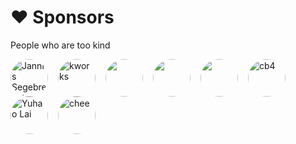 

# ❤️ Sponsors

People who are too kind

<!-- sponsors --><a href="https://github.com/queitsch"><img src="https://github.com/queitsch.png" style="border-radius: 50%; margin-right: 1rem" width="60px" alt="Jannis Segebrecht" /></a><a href="https://github.com/kohlsudduth"><img src="https://github.com/kohlsudduth.png" style="border-radius: 50%; margin-right: 1rem" width="60px" alt="kworks" /></a><a href="https://github.com/vg-1414"><img src="https://github.com/vg-1414.png" style="border-radius: 50%; margin-right: 1rem" width="60px" alt="" /></a><a href="https://github.com/eunosm3"><img src="https://github.com/eunosm3.png" style="border-radius: 50%; margin-right: 1rem" width="60px" alt="" /></a><a href="https://github.com/7homR"><img src="https://github.com/7homR.png" style="border-radius: 50%; margin-right: 1rem" width="60px" alt="" /></a><a href="https://github.com/cb4"><img src="https://github.com/cb4.png" style="border-radius: 50%; margin-right: 1rem" width="60px" alt="cb4" /></a><a href="https://github.com/laiyuhaogz"><img src="https://github.com/laiyuhaogz.png" style="border-radius: 50%; margin-right: 1rem" width="60px" alt="Yuhao Lai" /></a><a href="https://github.com/chee"><img src="https://github.com/chee.png" style="border-radius: 50%; margin-right: 1rem" width="60px" alt="chee" /></a><!-- sponsors -->

